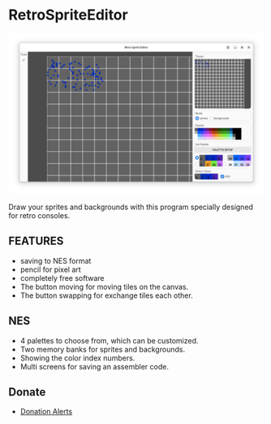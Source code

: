 # RetroSpriteEditor

![screenshot](screenshots/0.png)

Draw your sprites and backgrounds with this program specially designed for retro consoles.

## FEATURES
* saving to NES format
* pencil for pixel art
* completely free software
* The button moving for moving tiles on the canvas.
* The button swapping for exchange tiles each other.

## NES
* 4 palettes to choose from, which can be customized.
* Two memory banks for sprites and backgrounds.
* Showing the color index numbers.
* Multi screens for saving an assembler code.

## Donate
* [Donation Alerts](https://www.donationalerts.com/r/xverizex)
